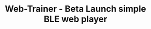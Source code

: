 ---
title: Web-Trainer - Beta Launch simple BLE web player
type: note
permalink: dev-priorities/backlogs/web-trainer-beta-launch-simple-ble-web-player
---